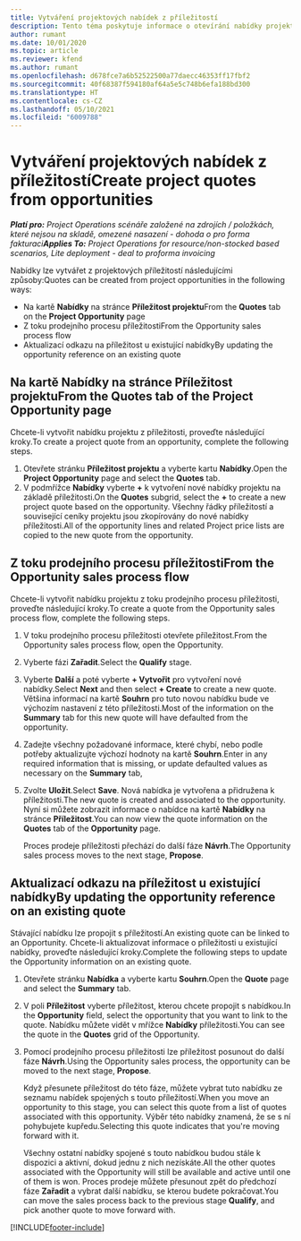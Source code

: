 ```yaml
---
title: Vytváření projektových nabídek z příležitostí
description: Tento téma poskytuje informace o otevírání nabídky projektu z příležitosti.
author: rumant
ms.date: 10/01/2020
ms.topic: article
ms.reviewer: kfend
ms.author: rumant
ms.openlocfilehash: d678fce7a6b52522500a77daecc46353ff17fbf2
ms.sourcegitcommit: 40f68387f594180af64a5e5c748b6efa188bd300
ms.translationtype: HT
ms.contentlocale: cs-CZ
ms.lasthandoff: 05/10/2021
ms.locfileid: "6009788"
---
```

# <a name="create-project-quotes-from-opportunities"></a><span data-ttu-id="b4cef-103">Vytváření projektových nabídek z příležitostí</span><span class="sxs-lookup"><span data-stu-id="b4cef-103">Create project quotes from opportunities</span></span>

<span data-ttu-id="b4cef-104">_**Platí pro:** Project Operations scénáře založené na zdrojích / položkách, které nejsou na skladě, omezené nasazení - dohoda o pro forma fakturaci_</span><span class="sxs-lookup"><span data-stu-id="b4cef-104">_**Applies To:** Project Operations for resource/non-stocked based scenarios, Lite deployment - deal to proforma invoicing_</span></span>

<span data-ttu-id="b4cef-105">Nabídky lze vytvářet z projektových příležitostí následujícími způsoby:</span><span class="sxs-lookup"><span data-stu-id="b4cef-105">Quotes can be created from project opportunities in the following ways:</span></span>

- <span data-ttu-id="b4cef-106">Na kartě **Nabídky** na stránce **Příležitost projektu**</span><span class="sxs-lookup"><span data-stu-id="b4cef-106">From the **Quotes** tab on the **Project Opportunity** page</span></span>
- <span data-ttu-id="b4cef-107">Z toku prodejního procesu příležitosti</span><span class="sxs-lookup"><span data-stu-id="b4cef-107">From the Opportunity sales process flow</span></span>
- <span data-ttu-id="b4cef-108">Aktualizací odkazu na příležitost u existující nabídky</span><span class="sxs-lookup"><span data-stu-id="b4cef-108">By updating the opportunity reference on an existing quote</span></span>

## <a name="from-the-quotes-tab-of-the-project-opportunity-page"></a><span data-ttu-id="b4cef-109">Na kartě Nabídky na stránce Příležitost projektu</span><span class="sxs-lookup"><span data-stu-id="b4cef-109">From the Quotes tab of the Project Opportunity page</span></span>

<span data-ttu-id="b4cef-110">Chcete-li vytvořit nabídku projektu z příležitosti, proveďte následující kroky.</span><span class="sxs-lookup"><span data-stu-id="b4cef-110">To create a project quote from an opportunity, complete the following steps.</span></span>

1. <span data-ttu-id="b4cef-111">Otevřete stránku **Příležitost projektu** a vyberte kartu **Nabídky**.</span><span class="sxs-lookup"><span data-stu-id="b4cef-111">Open the **Project Opportunity** page and select the **Quotes** tab.</span></span> 
2. <span data-ttu-id="b4cef-112">V podmřížce **Nabídky** vyberte **+** k vytvoření nové nabídky projektu na základě příležitosti.</span><span class="sxs-lookup"><span data-stu-id="b4cef-112">On the **Quotes** subgrid, select the **+** to create a new project quote based on the opportunity.</span></span> <span data-ttu-id="b4cef-113">Všechny řádky příležitostí a související ceníky projektu jsou zkopírovány do nové nabídky příležitosti.</span><span class="sxs-lookup"><span data-stu-id="b4cef-113">All of the opportunity lines and related Project price lists are copied to the new quote from the opportunity.</span></span>

## <a name="from-the-opportunity-sales-process-flow"></a><span data-ttu-id="b4cef-114">Z toku prodejního procesu příležitosti</span><span class="sxs-lookup"><span data-stu-id="b4cef-114">From the Opportunity sales process flow</span></span>

<span data-ttu-id="b4cef-115">Chcete-li vytvořit nabídku projektu z toku prodejního procesu příležitosti, proveďte následující kroky.</span><span class="sxs-lookup"><span data-stu-id="b4cef-115">To create a quote from the Opportunity sales process flow, complete the following steps.</span></span>

1. <span data-ttu-id="b4cef-116">V toku prodejního procesu příležitosti otevřete příležitost.</span><span class="sxs-lookup"><span data-stu-id="b4cef-116">From the Opportunity sales process flow, open the Opportunity.</span></span>
2. <span data-ttu-id="b4cef-117">Vyberte fázi **Zařadit**.</span><span class="sxs-lookup"><span data-stu-id="b4cef-117">Select the **Qualify** stage.</span></span> 
3. <span data-ttu-id="b4cef-118">Vyberte **Další** a poté vyberte **+ Vytvořit** pro vytvoření nové nabídky.</span><span class="sxs-lookup"><span data-stu-id="b4cef-118">Select **Next** and then select **+ Create** to create a new quote.</span></span> <span data-ttu-id="b4cef-119">Většina informací na kartě **Souhrn** pro tuto novou nabídku bude ve výchozím nastavení z této příležitosti.</span><span class="sxs-lookup"><span data-stu-id="b4cef-119">Most of the information on the **Summary** tab for this new quote will have defaulted from the opportunity.</span></span> 
4. <span data-ttu-id="b4cef-120">Zadejte všechny požadované informace, které chybí, nebo podle potřeby aktualizujte výchozí hodnoty na kartě **Souhrn**.</span><span class="sxs-lookup"><span data-stu-id="b4cef-120">Enter in any required information that is missing, or update defaulted values as necessary on the **Summary** tab,</span></span>
5. <span data-ttu-id="b4cef-121">Zvolte **Uložit**.</span><span class="sxs-lookup"><span data-stu-id="b4cef-121">Select **Save**.</span></span> <span data-ttu-id="b4cef-122">Nová nabídka je vytvořena a přidružena k příležitosti.</span><span class="sxs-lookup"><span data-stu-id="b4cef-122">The new quote is created and associated to the opportunity.</span></span> <span data-ttu-id="b4cef-123">Nyní si můžete zobrazit informace o nabídce na kartě **Nabídky** na stránce **Příležitost**.</span><span class="sxs-lookup"><span data-stu-id="b4cef-123">You can now view the quote information on the **Quotes** tab of the **Opportunity** page.</span></span> 

   <span data-ttu-id="b4cef-124">Proces prodeje příležitosti přechází do další fáze **Návrh**.</span><span class="sxs-lookup"><span data-stu-id="b4cef-124">The Opportunity sales process moves to the next stage, **Propose**.</span></span>


## <a name="by-updating-the-opportunity-reference-on-an-existing-quote"></a><span data-ttu-id="b4cef-125">Aktualizací odkazu na příležitost u existující nabídky</span><span class="sxs-lookup"><span data-stu-id="b4cef-125">By updating the opportunity reference on an existing quote</span></span>

<span data-ttu-id="b4cef-126">Stávající nabídku lze propojit s příležitostí.</span><span class="sxs-lookup"><span data-stu-id="b4cef-126">An existing quote can be linked to an Opportunity.</span></span> <span data-ttu-id="b4cef-127">Chcete-li aktualizovat informace o příležitosti u existující nabídky, proveďte následující kroky.</span><span class="sxs-lookup"><span data-stu-id="b4cef-127">Complete the following steps to update the Opportunity information on an existing quote.</span></span>

1. <span data-ttu-id="b4cef-128">Otevřete stránku **Nabídka** a vyberte kartu **Souhrn**.</span><span class="sxs-lookup"><span data-stu-id="b4cef-128">Open the **Quote** page and select the **Summary** tab.</span></span>
2. <span data-ttu-id="b4cef-129">V poli **Příležitost** vyberte příležitost, kterou chcete propojit s nabídkou.</span><span class="sxs-lookup"><span data-stu-id="b4cef-129">In the **Opportunity** field, select the opportunity that you want to link to the quote.</span></span> <span data-ttu-id="b4cef-130">Nabídku můžete vidět v mřížce **Nabídky** příležitosti.</span><span class="sxs-lookup"><span data-stu-id="b4cef-130">You can see the quote in the **Quotes** grid of the Opportunity.</span></span> 
3. <span data-ttu-id="b4cef-131">Pomocí prodejního procesu příležitosti lze příležitost posunout do další fáze **Návrh**.</span><span class="sxs-lookup"><span data-stu-id="b4cef-131">Using the Opportunity sales process, the opportunity can be moved to the next stage, **Propose**.</span></span> 

   <span data-ttu-id="b4cef-132">Když přesunete příležitost do této fáze, můžete vybrat tuto nabídku ze seznamu nabídek spojených s touto příležitostí.</span><span class="sxs-lookup"><span data-stu-id="b4cef-132">When you move an opportunity to this stage, you can select this quote from a list of quotes associated with this opportunity.</span></span> <span data-ttu-id="b4cef-133">Výběr této nabídky znamená, že se s ní pohybujete kupředu.</span><span class="sxs-lookup"><span data-stu-id="b4cef-133">Selecting this quote indicates that you're moving forward with it.</span></span>

   <span data-ttu-id="b4cef-134">Všechny ostatní nabídky spojené s touto nabídkou budou stále k dispozici a aktivní, dokud jednu z nich nezískáte.</span><span class="sxs-lookup"><span data-stu-id="b4cef-134">All the other quotes associated with the Opportunity will still be available and active until one of them is won.</span></span> <span data-ttu-id="b4cef-135">Proces prodeje můžete přesunout zpět do předchozí fáze **Zařadit** a vybrat další nabídku, se kterou budete pokračovat.</span><span class="sxs-lookup"><span data-stu-id="b4cef-135">You can move the sales process back to the previous stage **Qualify**, and pick another quote to move forward with.</span></span>


[!INCLUDE[footer-include](../includes/footer-banner.md)]